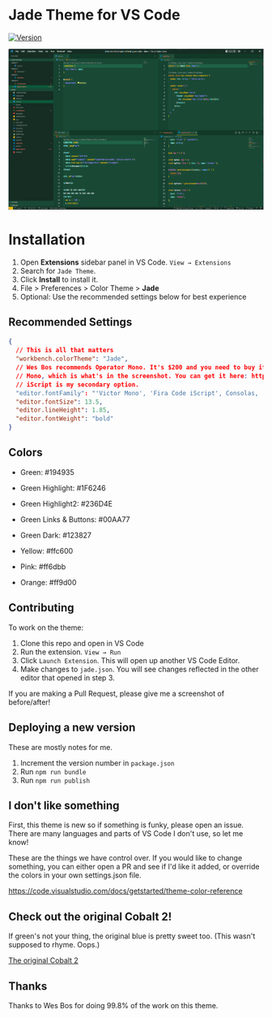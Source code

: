 # Jade Theme for VS Code

[![Version](https://vsmarketplacebadge.apphb.com/version/etoler1841.jade-theme.svg)](https://marketplace.visualstudio.com/items?itemName=etoler1841.jade-theme)

![Preview](https://raw.githubusercontent.com/etoler1841/jade-theme/master/images/ss.png)

# Installation

1. Open **Extensions** sidebar panel in VS Code. `View → Extensions`
2. Search for `Jade Theme`.
3. Click **Install** to install it.
4. File > Preferences > Color Theme > **Jade**
5. Optional: Use the recommended settings below for best experience

## Recommended Settings

```json
{
  // This is all that matters
  "workbench.colorTheme": "Jade",
  // Wes Bos recommends Operator Mono. It's $200 and you need to buy it to get the cursive. I personally like Victor
  // Mono, which is what's in the screenshot. You can get it here: https://rubjo.github.io/victor-mono/. Fira Code
  // iScript is my secondary option.
  "editor.fontFamily": "'Victor Mono', 'Fira Code iScript', Consolas, 'Courier New', monospace",
  "editor.fontSize": 13.5,
  "editor.lineHeight": 1.85,
  "editor.fontWeight": "bold"
}
```

## Colors

- Green: #194935
- Green Highlight: #1F6246
- Green Highlight2: #236D4E
- Green Links & Buttons: #00AA77
- Green Dark: #123827
- Yellow: #ffc600
- Pink: #ff6dbb

- Orange: #ff9d00

## Contributing

To work on the theme:

1. Clone this repo and open in VS Code
2. Run the extension. `View → Run`
3. Click `Launch Extension`. This will open up another VS Code Editor.
4. Make changes to `jade.json`. You will see changes reflected in the other editor that opened in step 3.

If you are making a Pull Request, please give me a screenshot of before/after!

## Deploying a new version

These are mostly notes for me.

1. Increment the version number in `package.json`
2. Run `npm run bundle`
3. Run `npm run publish`

## I don't like something

First, this theme is new so if something is funky, please open an issue. There are many languages and parts of VS Code I don't use, so let me know!

These are the things we have control over. If you would like to change something, you can either open a PR and see if I'd like it added, or override the colors in your own settings.json file.

https://code.visualstudio.com/docs/getstarted/theme-color-reference

## Check out the original Cobalt 2!

If green's not your thing, the original blue is pretty sweet too. (This wasn't supposed to rhyme. Oops.)

[The original Cobalt 2](https://github.com/wesbos/cobalt2-vscode)

## Thanks

Thanks to Wes Bos for doing 99.8% of the work on this theme.
